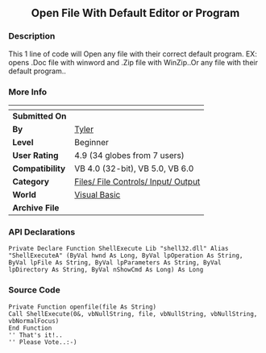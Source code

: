 ﻿<div align="center">

## Open File With Default Editor or Program


</div>

### Description

This 1 line of code will Open any file with their correct default program. EX: opens .Doc file with winword and .Zip file with WinZip..Or any file with their default program..
 
### More Info
 


<span>             |<span>
---                |---
**Submitted On**   |
**By**             |[Tyler](https://github.com/Planet-Source-Code/PSCIndex/blob/master/ByAuthor/tyler.md)
**Level**          |Beginner
**User Rating**    |4.9 (34 globes from 7 users)
**Compatibility**  |VB 4\.0 \(32\-bit\), VB 5\.0, VB 6\.0
**Category**       |[Files/ File Controls/ Input/ Output](https://github.com/Planet-Source-Code/PSCIndex/blob/master/ByCategory/files-file-controls-input-output__1-3.md)
**World**          |[Visual Basic](https://github.com/Planet-Source-Code/PSCIndex/blob/master/ByWorld/visual-basic.md)
**Archive File**   |[](https://github.com/Planet-Source-Code/tyler-open-file-with-default-editor-or-program__1-14471/archive/master.zip)

### API Declarations

```
Private Declare Function ShellExecute Lib "shell32.dll" Alias "ShellExecuteA" (ByVal hwnd As Long, ByVal lpOperation As String, ByVal lpFile As String, ByVal lpParameters As String, ByVal lpDirectory As String, ByVal nShowCmd As Long) As Long
```


### Source Code

```
Private Function openfile(file As String)
Call ShellExecute(0&, vbNullString, file, vbNullString, vbNullString, vbNormalFocus)
End Function
'' That's it!..
'' Please Vote..:-)
```

